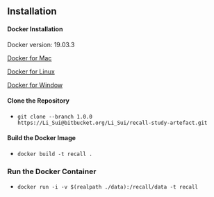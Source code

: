 ## Installation


#### Docker Installation

Docker version: 19.03.3

[Docker for Mac](https://docs.docker.com/docker-for-mac/install/)

[Docker for Linux](https://docs.docker.com/install/linux/docker-ce/ubuntu/)

[Docker for Window](https://docs.docker.com/docker-for-windows/install/)


#### Clone the Repository

- `git clone --branch 1.0.0 https://Li_Sui@bitbucket.org/Li_Sui/recall-study-artefact.git`

#### Build the Docker Image

- `docker build -t recall .`

### Run the Docker Container

- `docker run -i -v $(realpath ./data):/recall/data -t recall`
